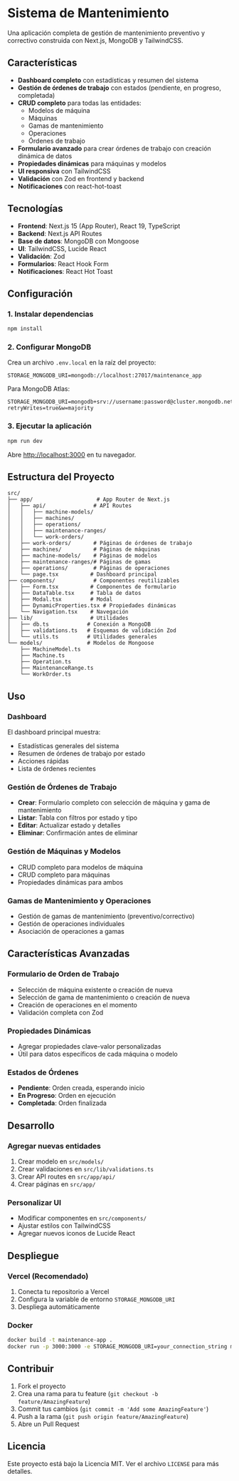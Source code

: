 # Sistema de Mantenimiento

Una aplicación completa de gestión de mantenimiento preventivo y correctivo construida con Next.js, MongoDB y TailwindCSS.

## Características

- **Dashboard completo** con estadísticas y resumen del sistema
- **Gestión de órdenes de trabajo** con estados (pendiente, en progreso, completada)
- **CRUD completo** para todas las entidades:
  - Modelos de máquina
  - Máquinas
  - Gamas de mantenimiento
  - Operaciones
  - Órdenes de trabajo
- **Formulario avanzado** para crear órdenes de trabajo con creación dinámica de datos
- **Propiedades dinámicas** para máquinas y modelos
- **UI responsiva** con TailwindCSS
- **Validación** con Zod en frontend y backend
- **Notificaciones** con react-hot-toast

## Tecnologías

- **Frontend**: Next.js 15 (App Router), React 19, TypeScript
- **Backend**: Next.js API Routes
- **Base de datos**: MongoDB con Mongoose
- **UI**: TailwindCSS, Lucide React
- **Validación**: Zod
- **Formularios**: React Hook Form
- **Notificaciones**: React Hot Toast

## Configuración

### 1. Instalar dependencias

```bash
npm install
```

### 2. Configurar MongoDB

Crea un archivo `.env.local` en la raíz del proyecto:

```env
STORAGE_MONGODB_URI=mongodb://localhost:27017/maintenance_app
```

Para MongoDB Atlas:
```env
STORAGE_MONGODB_URI=mongodb+srv://username:password@cluster.mongodb.net/maintenance_app?retryWrites=true&w=majority
```

### 3. Ejecutar la aplicación

```bash
npm run dev
```

Abre [http://localhost:3000](http://localhost:3000) en tu navegador.

## Estructura del Proyecto

```
src/
├── app/                    # App Router de Next.js
│   ├── api/               # API Routes
│   │   ├── machine-models/
│   │   ├── machines/
│   │   ├── operations/
│   │   ├── maintenance-ranges/
│   │   └── work-orders/
│   ├── work-orders/       # Páginas de órdenes de trabajo
│   ├── machines/          # Páginas de máquinas
│   ├── machine-models/    # Páginas de modelos
│   ├── maintenance-ranges/# Páginas de gamas
│   ├── operations/        # Páginas de operaciones
│   └── page.tsx          # Dashboard principal
├── components/            # Componentes reutilizables
│   ├── Form.tsx          # Componentes de formulario
│   ├── DataTable.tsx     # Tabla de datos
│   ├── Modal.tsx         # Modal
│   ├── DynamicProperties.tsx # Propiedades dinámicas
│   └── Navigation.tsx    # Navegación
├── lib/                  # Utilidades
│   ├── db.ts            # Conexión a MongoDB
│   ├── validations.ts   # Esquemas de validación Zod
│   └── utils.ts         # Utilidades generales
└── models/              # Modelos de Mongoose
    ├── MachineModel.ts
    ├── Machine.ts
    ├── Operation.ts
    ├── MaintenanceRange.ts
    └── WorkOrder.ts
```

## Uso

### Dashboard
El dashboard principal muestra:
- Estadísticas generales del sistema
- Resumen de órdenes de trabajo por estado
- Acciones rápidas
- Lista de órdenes recientes

### Gestión de Órdenes de Trabajo
- **Crear**: Formulario completo con selección de máquina y gama de mantenimiento
- **Listar**: Tabla con filtros por estado y tipo
- **Editar**: Actualizar estado y detalles
- **Eliminar**: Confirmación antes de eliminar

### Gestión de Máquinas y Modelos
- CRUD completo para modelos de máquina
- CRUD completo para máquinas
- Propiedades dinámicas para ambos

### Gamas de Mantenimiento y Operaciones
- Gestión de gamas de mantenimiento (preventivo/correctivo)
- Gestión de operaciones individuales
- Asociación de operaciones a gamas

## Características Avanzadas

### Formulario de Orden de Trabajo
- Selección de máquina existente o creación de nueva
- Selección de gama de mantenimiento o creación de nueva
- Creación de operaciones en el momento
- Validación completa con Zod

### Propiedades Dinámicas
- Agregar propiedades clave-valor personalizadas
- Útil para datos específicos de cada máquina o modelo

### Estados de Órdenes
- **Pendiente**: Orden creada, esperando inicio
- **En Progreso**: Orden en ejecución
- **Completada**: Orden finalizada

## Desarrollo

### Agregar nuevas entidades
1. Crear modelo en `src/models/`
2. Crear validaciones en `src/lib/validations.ts`
3. Crear API routes en `src/app/api/`
4. Crear páginas en `src/app/`

### Personalizar UI
- Modificar componentes en `src/components/`
- Ajustar estilos con TailwindCSS
- Agregar nuevos iconos de Lucide React

## Despliegue

### Vercel (Recomendado)
1. Conecta tu repositorio a Vercel
2. Configura la variable de entorno `STORAGE_MONGODB_URI`
3. Despliega automáticamente

### Docker
```bash
docker build -t maintenance-app .
docker run -p 3000:3000 -e STORAGE_MONGODB_URI=your_connection_string maintenance-app
```

## Contribuir

1. Fork el proyecto
2. Crea una rama para tu feature (`git checkout -b feature/AmazingFeature`)
3. Commit tus cambios (`git commit -m 'Add some AmazingFeature'`)
4. Push a la rama (`git push origin feature/AmazingFeature`)
5. Abre un Pull Request

## Licencia

Este proyecto está bajo la Licencia MIT. Ver el archivo `LICENSE` para más detalles.
